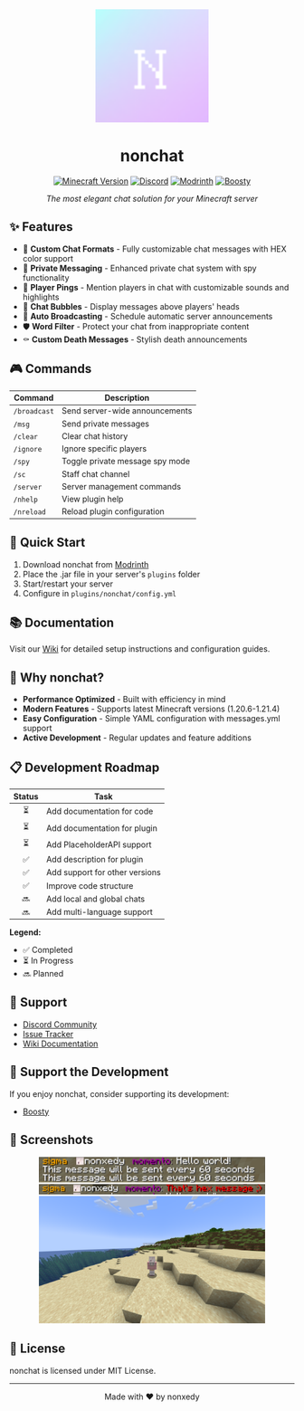 <div align="center">
  <img src="assets/nonchat-logo.png" alt="nonchat Logo" width="200"/>
  
  # nonchat
  
  [![Minecraft Version](https://img.shields.io/badge/Minecraft-1.20.6--1.21.4-brightgreen)](https://www.minecraft.net/)
  [![Discord](https://img.shields.io/discord/YOUR_DISCORD_ID?color=7289DA&label=Discord&logo=discord)](https://discord.gg/NAWsxe3J3R)
  [![Modrinth](https://img.shields.io/modrinth/dt/nonchat?logo=modrinth)](https://modrinth.com/plugin/nonchat)
  [![Boosty](https://img.shields.io/badge/Support%20on-Boosty-orange)](https://boosty.to/nonxedy)

  *The most elegant chat solution for your Minecraft server*
</div>

## ✨ Features

- 🎨 **Custom Chat Formats** - Fully customizable chat messages with HEX color support
- 💬 **Private Messaging** - Enhanced private chat system with spy functionality
- 🔔 **Player Pings** - Mention players in chat with customizable sounds and highlights
- 💭 **Chat Bubbles** - Display messages above players' heads
- 📢 **Auto Broadcasting** - Schedule automatic server announcements
- 🛡️ **Word Filter** - Protect your chat from inappropriate content
- ⚰️ **Custom Death Messages** - Stylish death announcements

## 🎮 Commands

| Command | Description |
|---------|-------------|
| `/broadcast` | Send server-wide announcements |
| `/msg` | Send private messages |
| `/clear` | Clear chat history |
| `/ignore` | Ignore specific players |
| `/spy` | Toggle private message spy mode |
| `/sc` | Staff chat channel |
| `/server` | Server management commands |
| `/nhelp` | View plugin help |
| `/nreload` | Reload plugin configuration |

## 🚀 Quick Start

1. Download nonchat from [Modrinth](https://modrinth.com/plugin/nonchat)
2. Place the .jar file in your server's `plugins` folder
3. Start/restart your server
4. Configure in `plugins/nonchat/config.yml`

## 📚 Documentation

Visit our [Wiki](https://github.com/nonxedy/nonchat/wiki) for detailed setup instructions and configuration guides.

## 🌟 Why nonchat?

- **Performance Optimized** - Built with efficiency in mind
- **Modern Features** - Supports latest Minecraft versions (1.20.6-1.21.4)
- **Easy Configuration** - Simple YAML configuration with messages.yml support
- **Active Development** - Regular updates and feature additions

## 📋 Development Roadmap

<div align="center">

| Status | Task |
|:------:|------|
| ⏳ | Add documentation for code |
| ⏳ | Add documentation for plugin |
| ⏳ | Add PlaceholderAPI support |
| ✅ | Add description for plugin |
| ✅ | Add support for other versions |
| ✅ | Improve code structure |
| 🔜 | Add local and global chats |
| 🔜 | Add multi-language support |

</div>

**Legend:**
- ✅ Completed
- ⏳ In Progress
- 🔜 Planned

## 🔧 Support

- [Discord Community](https://discord.gg/NAWsxe3J3R)
- [Issue Tracker](https://github.com/nonxedy/nonchat/issues)
- [Wiki Documentation](https://github.com/nonxedy/nonchat/wiki)

## 💝 Support the Development

If you enjoy nonchat, consider supporting its development:
- [Boosty](https://boosty.to/nonxedy)

## 📸 Screenshots

<div align="center">
  <img src="assets/screenshot1.png" alt="Chat Format" width="400"/>
  <img src="assets/screenshot2.png" alt="Hex support" width="400"/>
  <img src="assets/screenshot3.png" alt="Chat Bubbles" width="400"/>
</div>

## 📝 License

nonchat is licensed under MIT License.

---

<div align="center">
  Made with ❤️ by nonxedy
</div>
